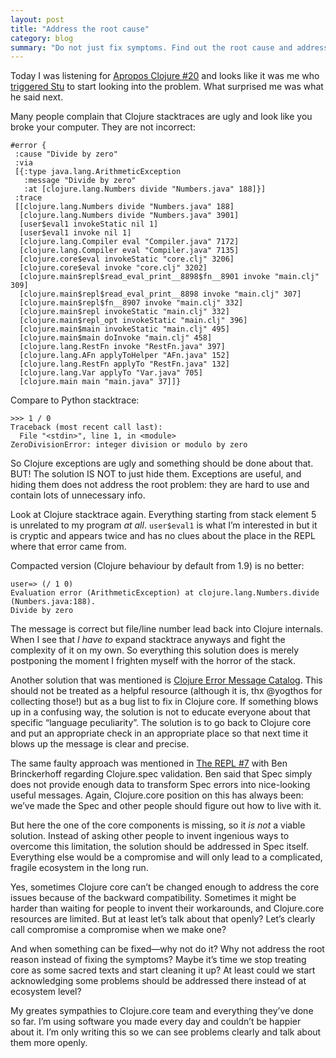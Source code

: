 ```yaml
---
layout: post
title: "Address the root cause"
category: blog
summary: "Do not just fix symptoms. Find out the root cause and address it instead"
---
```


Today I was listening for [Apropos Clojure #20](https://www.youtube.com/watch?v=6ftW8UwwP_4) and looks like it was me who [triggered Stu](https://twitter.com/nikitonsky/statuses/1014596144347926529) to start looking into the problem. What surprised me was what he said next.

Many people complain that Clojure stacktraces are ugly and look like you broke your computer. They are not incorrect:

```
#error {
 :cause "Divide by zero"
 :via
 [{:type java.lang.ArithmeticException
   :message "Divide by zero"
   :at [clojure.lang.Numbers divide "Numbers.java" 188]}]
 :trace
 [[clojure.lang.Numbers divide "Numbers.java" 188]
  [clojure.lang.Numbers divide "Numbers.java" 3901]
  [user$eval1 invokeStatic nil 1]
  [user$eval1 invoke nil 1]
  [clojure.lang.Compiler eval "Compiler.java" 7172]
  [clojure.lang.Compiler eval "Compiler.java" 7135]
  [clojure.core$eval invokeStatic "core.clj" 3206]
  [clojure.core$eval invoke "core.clj" 3202]
  [clojure.main$repl$read_eval_print__8898$fn__8901 invoke "main.clj" 309]
  [clojure.main$repl$read_eval_print__8898 invoke "main.clj" 307]
  [clojure.main$repl$fn__8907 invoke "main.clj" 332]
  [clojure.main$repl invokeStatic "main.clj" 332]
  [clojure.main$repl_opt invokeStatic "main.clj" 396]
  [clojure.main$main invokeStatic "main.clj" 495]
  [clojure.main$main doInvoke "main.clj" 458]
  [clojure.lang.RestFn invoke "RestFn.java" 397]
  [clojure.lang.AFn applyToHelper "AFn.java" 152]
  [clojure.lang.RestFn applyTo "RestFn.java" 132]
  [clojure.lang.Var applyTo "Var.java" 705]
  [clojure.main main "main.java" 37]]}
```

Compare to Python stacktrace:

```
>>> 1 / 0
Traceback (most recent call last):
  File "<stdin>", line 1, in <module>
ZeroDivisionError: integer division or modulo by zero
```

So Clojure exceptions are ugly and something should be done about that. BUT! The solution IS NOT to just hide them. Exceptions are useful, and hiding them does not address the root problem: they are hard to use and contain lots of unnecessary info.

Look at Clojure stacktrace again. Everything starting from stack element 5 is unrelated to my program *at all*. `user$eval1` is what I’m interested in but it is cryptic and appears twice and has no clues about the place in the REPL where that error came from.

Compacted version (Clojure behaviour by default from 1.9) is no better:

```
user=> (/ 1 0)
Evaluation error (ArithmeticException) at clojure.lang.Numbers.divide (Numbers.java:188).
Divide by zero
```

The message is correct but file/line number lead back into Clojure internals. When I see that *I have to* expand stacktrace anyways and fight the complexity of it on my own. So everything this solution does is merely postponing the moment I frighten myself with the horror of the stack.

Another solution that was mentioned is [Clojure Error Message Catalog](https://github.com/yogthos/clojure-error-message-catalog). This should not be treated as a helpful resource (although it is, thx @yogthos for collecting those!) but as a bug list to fix in Clojure core. If something blows up in a confusing way, the solution is not to educate everyone about that specific “language peculiarity”. The solution is to go back to Clojure core and put an appropriate check in an appropriate place so that next time it blows up the message is clear and precise.

The same faulty approach was mentioned in [The REPL #7](https://www.therepl.net/episodes/7/) with Ben Brinckerhoff regarding Clojure.spec validation. Ben said that Spec simply does not provide enough data to transform Spec errors into nice-looking useful messages. Again, Clojure.core position on this has always been: we’ve made the Spec and other people should figure out how to live with it.

But here the one of the core components is missing, so it *is not* a viable solution. Instead of asking other people to invent ingenious ways to overcome this limitation, the solution should be addressed in Spec itself. Everything else would be a compromise and will only lead to a complicated, fragile ecosystem in the long run.

Yes, sometimes Clojure core can’t be changed enough to address the core issues because of the backward compatibility. Sometimes it might be harder than waiting for people to invent their workarounds, and Clojure.core resources are limited. But at least let’s talk about that openly? Let’s clearly call compromise a compromise when we make one?

And when something can be fixed—why not do it? Why not address the root reason instead of fixing the symptoms? Maybe it’s time we stop treating core as some sacred texts and start cleaning it up? At least could we start acknowledging some problems should be addressed there instead of at ecosystem level?

My greates sympathies to Clojure.core team and everything they’ve done so far. I’m using software you made every day and couldn’t be happier about it. I’m only writing this so we can see problems clearly and talk about them more openly.